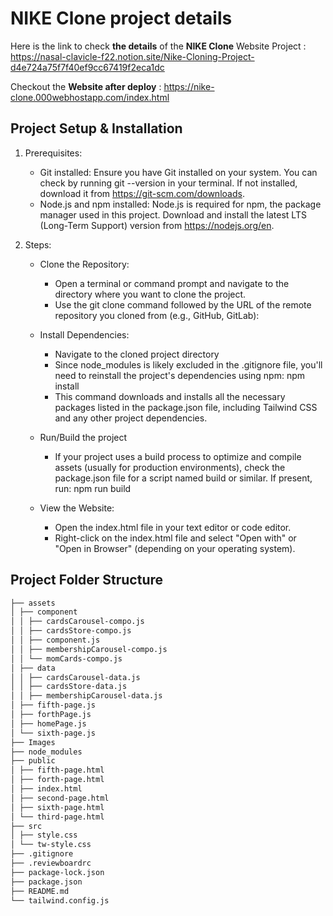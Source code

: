 # NIKE Clone project details

Here is the link to check **the details** of the **NIKE Clone** Website Project : https://nasal-clavicle-f22.notion.site/Nike-Cloning-Project-d4e724a75f7f40ef9cc67419f2eca1dc

Checkout the **Website after deploy** : https://nike-clone.000webhostapp.com/index.html

## Project Setup & Installation
  1. Prerequisites:
      + Git installed: Ensure you have Git installed on your system. You can check by running git --version in your terminal. If not installed, download it from 
          https://git-scm.com/downloads.
      + Node.js and npm installed: Node.js is required for npm, the package manager used in this project. Download and install the latest LTS (Long-Term Support) version from        https://nodejs.org/en.

  2. Steps:
      + Clone the Repository:
        - Open a terminal or command prompt and navigate to the directory where you want to clone the project.
        - Use the git clone command followed by the URL of the remote repository you cloned from (e.g., GitHub, GitLab):
      + Install Dependencies:
        - Navigate to the cloned project directory
        - Since node_modules is likely excluded in the .gitignore file, you'll need to reinstall the project's dependencies using npm:
          npm install
        - This command downloads and installs all the necessary packages listed in the package.json file, including Tailwind CSS and any other project dependencies.

      + Run/Build the project
        - If your project uses a build process to optimize and compile assets (usually for production environments), check the package.json file for a script named build or similar. If present, run: 
          npm run build
      + View the Website:
        - Open the index.html file in your text editor or code editor.
        - Right-click on the index.html file and select "Open with" or "Open in Browser" (depending on your operating system).

## Project Folder Structure
```bash
├── assets
│ ├── component
│ │ ├── cardsCarousel-compo.js
│ │ ├── cardsStore-compo.js
│ │ ├── component.js
│ │ ├── membershipCarousel-compo.js
│ │ └── momCards-compo.js
│ ├── data
│ │ ├── cardsCarousel-data.js
│ │ ├── cardsStore-data.js
│ │ ├── membershipCarousel-data.js
│ ├── fifth-page.js
│ ├── forthPage.js
│ ├── homePage.js
│ └── sixth-page.js
├── Images
├── node_modules
├── public
│ ├── fifth-page.html
│ ├── forth-page.html
│ ├── index.html
│ ├── second-page.html
│ ├── sixth-page.html
│ └── third-page.html
├── src
│ ├── style.css
│ └── tw-style.css
├── .gitignore
├── .reviewboardrc
├── package-lock.json
├── package.json
├── README.md
└── tailwind.config.js
```